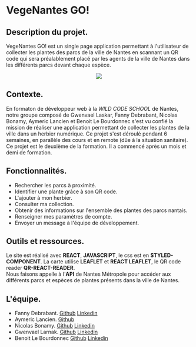 # VegeNantes GO!  

## Description du projet.  

VegeNantes GO! est un single page application permettant à l'utilisateur de collecter les plantes des parcs de la ville de Nantes en scannant un QR code qui sera préalablement placé par les agents de la ville de Nantes dans les différents parcs devant chaque espèce.  

<div style="text-align:center"><img src="https://i.imgur.com/l3LRVKH.png" /></div>

## Contexte.  

En formaton de développeur web à la _WILD CODE SCHOOL_ de Nantes, notre groupe composé de Gwenvael Laskar, Fanny Debrabant, Nicolas Bonamy, Aymeric Lancien et Benoit Le Bourdonnec s'est vu confié la mission de réaliser une application permettant de collecter les plantes de la ville dans un herbier numérique. Ce projet s'est déroulé pendant 6 semaines, en parallèle des cours et en remote (dûe à la situation sanitaire).  
Ce projet est le deuxième de la formation. Il a commencé après un mois et demi de formation.

## Fonctionnalités.  

* Rechercher les parcs à proximité.
* Identifier une plante grâce à son QR code.
* L'ajouter à mon herbier.
* Consulter ma collection.
* Obtenir des informations sur l'ensemble des plantes des parcs nantais.
* Renseigner mes paramètres de compte.
* Envoyer un message à l'équipe de développement.

## Outils et ressources.  

Le site est réalisé avec __REACT__, __JAVASCRIPT__, le css est en __STYLED-COMPONENT__. 
La carte utilise __LEAFLET__ et __REACT LEAFLET__, le QR code reader __QR-REACT-READER__.  
Nous faisons appelle à l'__API__ de Nantes Métropole pour accéder aux différents parcs et espèces de plantes présents dans la ville de Nantes.  

## L'équipe.  

* Fanny Debrabant. [Github](https://github.com/fdebrabant) [Linkedin](https://www.linkedin.com/in/fanny-debrabant/)
* Aymeric Lancien. [Github](https://github.com/Aymeric-Lancien)
* Nicolas Bonamy. [Github](https://github.com/NicolasBonamy) [Linkedin](https://www.linkedin.com/in/nicolas-bonamy/) 
* Gwenvael Larnak. [Github](https://github.com/rouxxi) [Linkedin](https://www.linkedin.com/in/gwenvael-laskar-39096a1b8/) 
* Benoit Le Bourdonnec [Github](https://github.com/Benoit2109) [Linkedin](https://www.linkedin.com/in/benoit-le-bourdonnec/)
